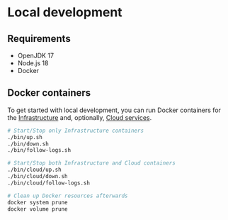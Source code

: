 # Local development

## Requirements

* OpenJDK 17
* Node.js 18
* Docker

## Docker containers

To get started with local development, you can run Docker containers for the [Infrastructure](./infrastructure.yml) and,
optionally, [Cloud services](./cloud.yml).

```bash
# Start/Stop only Infrastructure containers
./bin/up.sh
./bin/down.sh
./bin/follow-logs.sh

# Start/Stop both Infrastructure and Cloud containers
./bin/cloud/up.sh
./bin/cloud/down.sh
./bin/cloud/follow-logs.sh

# Clean up Docker resources afterwards
docker system prune
docker volume prune
```
